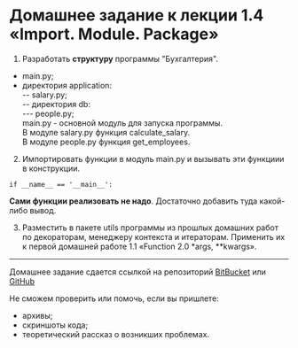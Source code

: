 # Домашнее задание к лекции 1.4 «Import. Module. Package»

1. Разработать **структуру** программы "Бухгалтерия". 
- main.py;  
- директория application:  
-- salary.py;  
-- директория db:  
\--- people.py;  
main.py - основной модуль для запуска программы.  
В модуле salary.py функция calculate_salary.  
В модуле people.py функция get_employees.  

2. Импортировать функции в модуль main.py и вызывать эти функциии в конструкции.
```
if __name__ == '__main__':
```
**Сами функции реализовать не надо**. Достаточно добавить туда какой-либо вывод.

3. Разместить в пакете utils программы из прошлых домашних работ по декораторам, менеджеру контекста и итераторам.
Применить их к первой домашней работе 1.1 «Function 2.0 *args, \**kwargs».

---
Домашнее задание сдается ссылкой на репозиторий [BitBucket](https://bitbucket.org/) или [GitHub](https://github.com/)

Не сможем проверить или помочь, если вы пришлете:
* архивы;
* скриншоты кода;
* теоретический рассказ о возникших проблемах.    